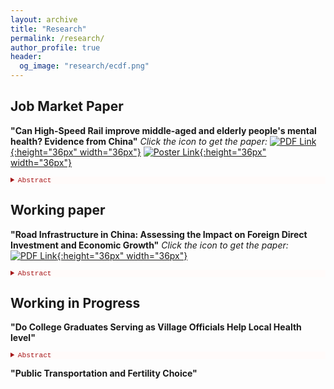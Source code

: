 ```yaml
---
layout: archive
title: "Research"
permalink: /research/
author_profile: true
header:
  og_image: "research/ecdf.png"
---
```


## Job Market Paper ##

 **"Can High-Speed Rail improve middle-aged and elderly people's mental health? Evidence from China"** *Click the icon to get the paper:* [![PDF Link](/yushangw/images/research/pdf.jpeg){:height="36px" width="36px"}](/yushangw/files/pdf/research/JMP_YushangWei.pdf) [![Poster Link](/yushangw/images/research/poster.png){:height="36px" width="36px"}](/yushangw/files/pdf/research/JMP_Poster_YushangWei.pdf) 

 <details style="font-size:80%; background-color:#fffbfa;">
 <summary style="color:#a51417; font-family:courier; font-size:100%;"> Abstract </summary> 
 This paper studies the effects of high-speed rail service on the mental health of middle-aged and elderly people aged 45 years or older. I use historical documents and ArcGIS Pro to restore and produce the railway map in the late Qing Dynasty (1911) as an instrument for modern high-speed rail networks in China. I find that high-speed rail service significantly increases the mental health of middle-aged and elderly people. The paper also examines the mechanisms through which high-speed rail improves the mental health of middle-aged and elderly people. There are three potential channels of influence: \textit{income effect, resource effect, and family effect}. The high-speed rail service increases employment opportunities and improves the availability of medical resources. In particular, the findings suggest that high-speed rail could increase meeting frequency with their children, which reduces loneliness. Additionally, when contrasted with rural residents, the introduction of high-speed rail services has a relatively stronger impact on the mental health of urban residents.
</details> 


## Working paper ##
 **"Road Infrastructure in China: Assessing the Impact on Foreign Direct Investment and Economic Growth"** *Click the icon to get the paper:* [![PDF Link](/yushangw/images/research/pdf.jpeg){:height="36px" width="36px"}](/yushangw/files/pdf/research/Topic01_YushangWei.pdf)

 <details style="font-size:80%; background-color:#fffbfa;">
 <summary style="color:#a51417; font-family:courier; font-size:100%;"> Abstract </summary> 
Using a panel of Chinese cities over the period 1999 - 2018, I examine the determinants of economic growth, focusing on the role of foreign direct investment (FDI) and road infrastructure. Consistent with the predictions of a human capital-augmented Solow model, I find that FDI has a positive effect on the per capita GDP growth rate and this effect is intensified by the road infrastructure of the city. The latter suggests that one way that road infrastructure contributes to growth is to serve as a facilitator for technology transfers stemming from FDI. The findings suggest the FDI-road infrastructure complementary effect is stronger for technology-intensive FDI than for labor-intensive FDI. The results are robust to alternative model specifications and estimation methods.
</details> 


## Working in Progress ##

 **"Do College Graduates Serving as Village Officials Help Local Health level"**

 <details style="font-size:80%; background-color:#fffbfa;">
 <summary style="color:#a51417; font-family:courier; font-size:100%;"> Abstract </summary> 
I am currently working on this topic. The College Graduate Village Officials (CGVOs) program in China is a unique human capital reallocation policy initiated by the government. This program deploys recent college graduates to rural and underdeveloped areas as village-level officials. CGVOs are engaged in various projects, including governance, economic development, education, and healthcare, with the overarching goal of enhancing the quality of life in China's rural regions while providing career opportunities for college graduates. In this paper, I will employ a Difference-in-Difference (DD) approach as my baseline estimation strategy, comparing the impact on local health before and after the introduction of CGVOs.
 </details> 

 **"Public Transportation and Fertility Choice"**